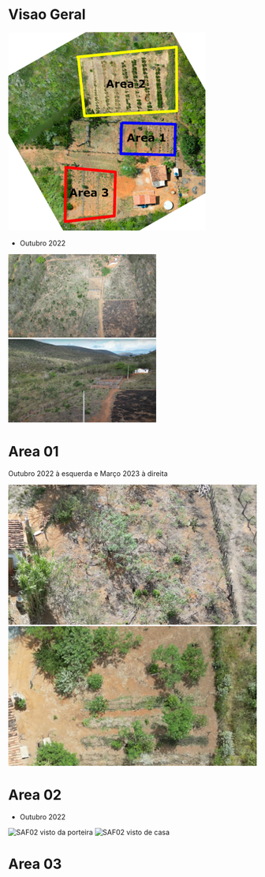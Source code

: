 # Visao Geral

<p float="center">
	<img src="figuras/geral/overview.png" width="400" alt="Os SAFs" />
</p>

- Outubro 2022

<p float="left">
	<a href="figuras/geral/outubro22_01.png" target="_blank">
        <img src="figuras/geral/thumbnails/outubro22_01.png" alt="Thumbnail" />
    </a>
	<a href="figuras/geral/outubro22_02.png" target="_blank">
        <img src="figuras/geral/thumbnails/outubro22_02.png" alt="Thumbnail" />
    </a>
</p>


# Area 01

Outubro 2022 à esquerda e Março 2023 à direita


<p float="left">
	<a href="figuras/saf01/saf01_2022_10.png" target="_blank">
        <img src="figuras/saf01/thumbnails/saf01_2022_10.png" alt="Thumbnail" />
    </a>
	<a href="figuras/saf01/saf01_2023_03.png" target="_blank">
        <img src="figuras/saf01/thumbnails/saf01_2023_03.png" alt="Thumbnail" />
    </a>
</p>

# Area 02

- Outubro 2022

<p float="left">
	<img src="figuras/geral/outubro22_02.png" width="400" alt="SAF02 visto da porteira" />
	<img src="figuras/saf02/outubro22_03.png" width="400" alt="SAF02 visto de casa" />
</p>

# Area 03
